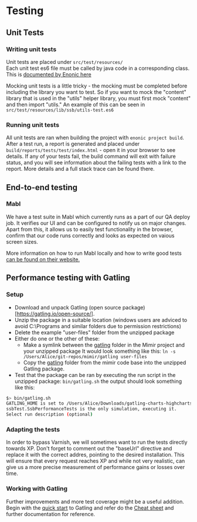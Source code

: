 # Testing
## Unit Tests
### Writing unit tests
Unit tests are placed under `src/test/resources/`  
Each unit test es6 file must be called by java code in a corresponding class. This is [documented by Enonic here](https://developer.enonic.com/guides/writing-unit-tests)

Mocking unit tests is a little tricky - the mocking must be completed before including the library you want to test. So if you want to mock the "content" library that is used in the "utils" helper library, you must first mock "content" and then import "utils." An example of this can be seen in `src/test/resources/lib/ssb/utils-test.es6`

### Running unit tests
All unit tests are ran when building the project with `enonic project build`.   
After a test run, a report is generated and placed under `build/reports/tests/test/index.html` - open it in your browser to see details. If any of your tests fail, the build command will exit with failure status, and you will see information about the failing tests with a link to the report. More details and a full stack trace can be found there. 

## End-to-end testing
### Mabl
We have a test suite in Mabl which currently runs as a part of our QA deploy job. It verifies our UI and can be configured to notify us on major changes. Apart from this, it allows us to easily test functionality in the browser, confirm that our code runs correctly and looks as expected on vaious screen sizes. 

More information on how to run Mabl locally and how to write good tests [can be found on their website.](https://help.mabl.com) 

## Performance testing with Gatling
### Setup
- Download and unpack Gatling (open source package)[https://gatling.io/open-source/]. 
- Unzip the package in a suitable location (windows users are adviced to avoid C:\Programs and similar folders due to permission restrictions)
- Delete the example "user-files" folder from the unzipped package
- Either do one or the other of these: 
  - Make a symlink between the [gatling](/gatling) folder in the Mimir project and your unzipped package
  It would look something like this: `ln -s /Users/Alice/git-repos/mimir/gatling user-files`
  - Copy the [gatling](/gatling) folder from the mimir code base into the unzipped Gatling package. 
- Test that the package can be ran by executing the run script in the unzipped package: `bin/gatling.sh`
  the output should look something like this: 
```bash
$> bin/gatling.sh
GATLING_HOME is set to /Users/Alice/Downloads/gatling-charts-highcharts-bundle-3.6.1
ssbTest.SsbPerformanceTests is the only simulation, executing it.
Select run description (optional)
``` 

### Adapting the tests
In order to bypass Varnish, we will sometimes want to run the tests directly towards XP. Don't forget to comment out the "baseUrl" directive and replace it with the correct addres, pointing to the desired installation. This will ensure that every request reaches XP and while not very realistic, can give us a more precise measurement of performance gains or losses over time. 

### Working with Gatling
Further improvements and more test coverage might be a useful addition. Begin with the [quick start](https://gatling.io/docs/gatling/tutorials/quickstart/) to Gatling and refer do the [Cheat sheet](https://gatling.io/docs/gatling/reference/current/cheat-sheet/) and further documentation for reference. 